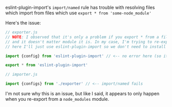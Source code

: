 eslint-plugin-import's `import/named` rule has trouble with resolving files which import from files which use `export * from 'some-node_module'`

Here's the issue:

```javascript
// exporter.js
// NOTE: I observed that it's only a problem if you export * from a file in node_modules
// and it doesn't matter module it is. In my case, I'm trying to re-export from `@testing-library/react`.
// here I'll just use eslint-plugin-import so we don't need to install anything else.

import {config} from 'eslint-plugin-import' // <-- no error here (so it definitely exports `config`)

export * from 'eslint-plugin-import'

// importer.js

import {configs} from './exporter' // <-- import/named fails
```

I'm not sure why this is an issue, but like I said, it appears to only happen when you re-export from a `node_modules` module.
